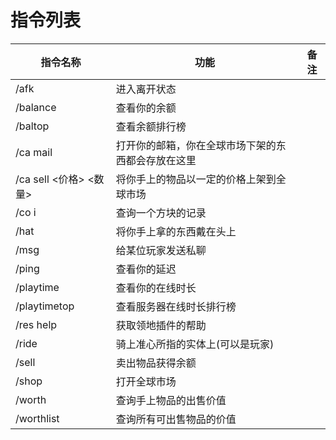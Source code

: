 # 指令列表
| 指令名称               | 功能                        | 备注 |
|--------------------|---------------------------|----|
| /afk               | 进入离开状态                    |    |
| /balance           | 查看你的余额                    |    |
| /baltop            | 查看余额排行榜                   |    |
| /ca mail           | 打开你的邮箱，你在全球市场下架的东西都会存放在这里 |    |
| /ca sell <价格> <数量> | 将你手上的物品以一定的价格上架到全球市场      |    |
| /co i              | 查询一个方块的记录                 |    |
| /hat               | 将你手上拿的东西戴在头上              |    |
| /msg               | 给某位玩家发送私聊                 |    |
| /ping              | 查看你的延迟                    |    |
| /playtime          | 查看你的在线时长                  |    |
| /playtimetop       | 查看服务器在线时长排行榜              |    |
| /res help          | 获取领地插件的帮助                 |    |
| /ride              | 骑上准心所指的实体上(可以是玩家)         |    |
| /sell              | 卖出物品获得余额                  |    |
| /shop              | 打开全球市场                    |    |
| /worth             | 查询手上物品的出售价值               |    |
| /worthlist         | 查询所有可出售物品的价值              |    |